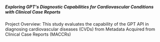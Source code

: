 ##### Exploring GPT's Diagnostic Capabilities for Cardiovascular Conditions with Clinical Case Reports  
   
Project Overview: This study evaluates the capability of the GPT API in diagnosing cardiovascular diseases (CVDs) from Metadata Acquired from Clinical Case Reports (MACCRs) 


